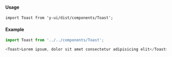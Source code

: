 #### Usage

```markdown
import Toast from 'y-ui/dist/components/Toast';
```

#### Example

```js
import Toast from '../../components/Toast';

<Toast>Lorem ipsum, dolor sit amet consectetur adipisicing elit</Toast>;
```
